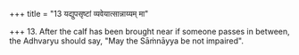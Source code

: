 +++
title = "13 यद्युपसृष्टां व्यवेयात्सान्नाय्यम् मा"

+++
13. After the calf has been brought near if someone passes in between, the Adhvaryu should say, "May the Sāṁnāyya be not impaired".  
